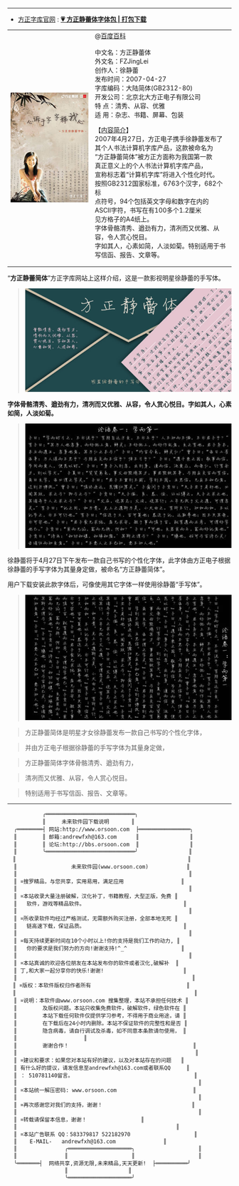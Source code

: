 
********************************************************************

- [方正字库官网](https://www.foundertype.com/) : [**💗 方正静蕾体字体包 | 打包下载**](https://www.foundertype.com/index.php/FontInfo/index/id/183)

<table>   
 <tr>
      <td> 
       <p><a title="方正静蕾简体(Download） | 广告图" href='https://github.com/taoste/Hello-World/raw/master/Tools/%E5%AD%97%E4%BD%93%EF%BC%88fonts%EF%BC%89/%E6%96%B9%E6%AD%A3%E9%9D%99%E8%95%BE%E7%AE%80%E4%BD%93%20%E5%85%8D%E6%BF%80%E6%B4%BB%E7%89%88/%E6%96%B9%E6%AD%A3%E9%9D%99%E8%95%BE%E7%AE%80%E4%BD%93%20%E5%85%8D%E6%BF%80%E6%B4%BB%E7%89%88.rar'><img src="https://github.com/taoste/Hello-World/blob/master/Tools/%E5%AD%97%E4%BD%93%EF%BC%88fonts%EF%BC%89/%E6%96%B9%E6%AD%A3%E9%9D%99%E8%95%BE%E7%AE%80%E4%BD%93%20%E5%85%8D%E6%BF%80%E6%B4%BB%E7%89%88/img/title.jpg?raw=true" alt="方正静蕾简体广告图.jpg"/></a></p>
      </td>
     <td>@<a href="https://baike.baidu.com/item/%E6%96%B9%E6%AD%A3%E9%9D%99%E8%95%BE%E7%AE%80%E4%BD%93/3808038">百度百科</a><br><br>
	   中文名：方正静蕾体<br>
	   外文名：FZJingLei<br>
	   创作人：徐静蕾<br>
	   发布时间：2007-04-27<br>
	   字库编码：大陆简体(GB2312-80)<br>
	   开发公司：北京北大方正电子有限公司<br>
	   特    点：清秀、从容、优雅<br>
	   适    用：杂志、书籍、屏幕、包装<br>

【<a href="https://baike.baidu.com/item/%E6%96%B9%E6%AD%A3%E9%9D%99%E8%95%BE%E7%AE%80%E4%BD%93/3808038">内容简介</a>】<br>
2007年4月27日，方正电子携手徐静蕾发布了<br>
其个人书法计算机字库产品，这款被命名为<br>
“方正静蕾简体”被方正方面称为我国第一款<br>
真正意义上的个人书法计算机字库产品，<br>
宣称标志着“计算机字库”将进入个性化时代。<br>
按照GB2312国家标准，6763个汉字，682个标<br>
点符号，94个包括英文字母和数字在内的<br>
ASCII字符，书写在有100多个1.2厘米<br>
见方格子的A4纸上。<br>
字体骨骼清秀、遒劲有力，清冽而又优雅、从容，令人赏心悦目。<br>
字如其人，心素如简，人淡如菊。特别适用于书写信函、报告、文章等。<br>
     </td>
     </tr>
</table>

“**方正静蕾简体**”方正字库网站上这样介绍，这是一款影视明星徐静蕾的手写体。

> <a title="徐静蕾字体样张 | 广告图" href='https://www.foundertype.com/index.php/FontInfo/index/id/183'><img src="https://github.com/taoste/Hello-World/blob/master/Tools/%E5%AD%97%E4%BD%93%EF%BC%88fonts%EF%BC%89/%E6%96%B9%E6%AD%A3%E9%9D%99%E8%95%BE%E7%AE%80%E4%BD%93%20%E5%85%8D%E6%BF%80%E6%B4%BB%E7%89%88/img/title-1.jpg?raw=true" alt="徐静蕾字体样张一.jpg"/></a>

**字体骨骼清秀、遒劲有力，清冽而又优雅、从容，令人赏心悦目。字如其人，心素如简，人淡如菊。**

> <a title="徐静蕾字体样张一" href='https://www.foundertype.com/index.php/FontInfo/index/id/183'><img src="https://github.com/taoste/Hello-World/blob/master/Tools/%E5%AD%97%E4%BD%93%EF%BC%88fonts%EF%BC%89/%E6%96%B9%E6%AD%A3%E9%9D%99%E8%95%BE%E7%AE%80%E4%BD%93%20%E5%85%8D%E6%BF%80%E6%B4%BB%E7%89%88/img/fons-1.jpg?raw=trueg" alt="徐静蕾字体样张一.jpg"/></a>

徐静蕾将于4月27日下午发布一款自己书写的个性化字体，此字体由方正电子根据徐静蕾的手写字体为其量身定做，被命名“方正静蕾简体”。

用户下载安装此款字体后，可像使用其它字体一样使用徐静蕾“手写体”。

> <a title="徐静蕾字体样张二" href='https://www.foundertype.com/index.php/FontInfo/index/id/183'><img src="https://github.com/taoste/Hello-World/blob/master/Tools/%E5%AD%97%E4%BD%93%EF%BC%88fonts%EF%BC%89/%E6%96%B9%E6%AD%A3%E9%9D%99%E8%95%BE%E7%AE%80%E4%BD%93%20%E5%85%8D%E6%BF%80%E6%B4%BB%E7%89%88/img/fons-2.jpg?raw=true" alt="徐静蕾字体样张二.jpg"/></a>

> 方正静蕾简体是明星才女徐静蕾发布一款自己书写的个性化字体，

> 并由方正电子根据徐静蕾的手写字体为其量身定做，

> 方正静蕾简体字体骨骼清秀、遒劲有力，

> 清冽而又优雅、从容，令人赏心悦目。

> 特别适用于书写信函、报告、文章等。

********************************************************************

```
           ╭════════════════════════════╮
           ║     未来软件园下载说明       ║ 
  ╭════════┤ 网站:http://www.orsoon.com  ├════════════════╮
  ║        ║ 邮箱:andrewfxh@163.com      ║                ║
  ║        ║ 论坛:http://bbs.orsoon.com  ║                ║ 
  ║        ╰════════════════════════════╯                ║
　║                                                      ║
  ║                 未来软件园(www.orsoon.com)            ║
  ║                                                      ║
  ║ ¤搜罗精品，与您共享，实用易用，满足应用                  ║
  ║                                                      ║
  ║ ¤本站收录大量注册破解，汉化补丁，书籍教程，大型正版，免费 ║
  ║   软件，游戏等精品软件。                               ║
  ║                                                      ║
  ║ ¤所收录软件均经过严格测试，无需额外购买注册，全部本地无死 ║
  ║   链高速下载，保证品质。                               ║
  ║                                                      ║
  ║ ¤每天持续更新时间在10个小时以上!你的支持是我们工作的动力, ║  
  ║   你的要求是我们努力的方向!谢谢支持!^_^                 ║
  ║                                                      ║ 
  ║ ¤本站真诚的欢迎各位朋友在本站发布你的软件或者汉化,破解补  ║
  ║ 丁,和大家一起分享你的快乐!谢谢!                         ║ 
  ║                                                       ║
　║ ¤版权：本软件版权归作者所有                              ║
　║                                                        ║
  ║ ¤说明：本软件由www.orsoon.com 搜集整理，本站不承担任何技术 ║
  ║        及版权问题。本站只收集免费软件，破解软件，绿色软件在 ║
  ║        本站下载任何软件仅提供学习参考，不得用于商业用途，请 ║
  ║        在下载后在24小时内删除。本站不保证软件的完整性和是否 ║
  ║        隐含病毒，请自行调试及杀毒，如不同意本条款请勿使用， ║  
  ║					    ║
  ║        谢谢合作！                                       ║
  ║                                                        ║
  ║ ¤建议和要求：如果您对本站有好的建议，以及对本站存在的问题   ║
  ║ 有什么好的提议，请发信息至andrewfxh@163.com或者联系QQ     ║
  ║ ： 510781140留言。                                      ║
  ║                                                         ║
  ║ ¤本站统一解压密码: www.orsoon.com                        ║
  ║                                                         ║
  ║ ¤再次感谢您对我们的支持，谢谢！                            ║
  ║                                                         ║
  ║ ¤转载请保留本信息，谢谢！			      ║
  ║                                      		     ║
  ║ ¤本站广告联系 QQ：583379817 522182970        	          ║
  ║    E-MAIL-   andrewfxh@163.com  		     ║
  ║               ╭════════════════════╮                    ║
  ║               ║                    ║                    ║
  ╰═══════┤  网络共享,资源无限,未来精品,天天更新!  ├══════════╯
                  ║                   ║
                  ╰════════════════════╯ 
  ```
